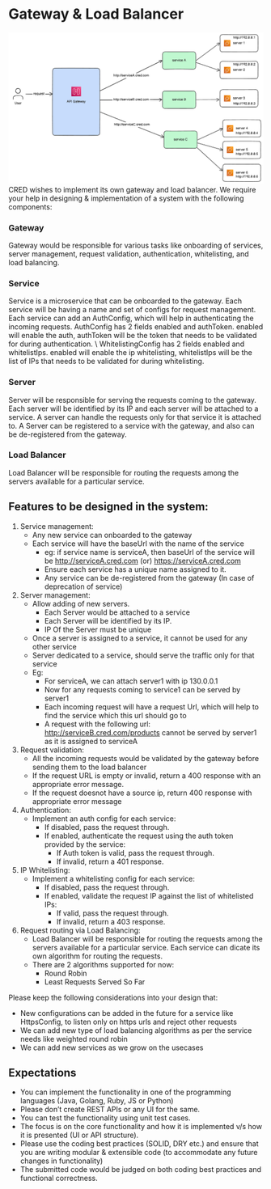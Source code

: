 # Gateway & Load Balancer
 
![gateway.png](gateway.png)
CRED wishes to implement its own gateway and load balancer. We require your help in designing & implementation of a system with the following components:

### Gateway
Gateway would be responsible for various tasks like onboarding of services, server management, request validation, authentication, whitelisting, and load balancing.

### Service
Service is a microservice that can be onboarded to the gateway. Each service will be having a name and set of configs for request management. \
Each service can add an AuthConfig, which will help in authenticating the incoming requests.
AuthConfig has 2 fields enabled and authToken. enabled will enable the auth, authToken will be the token that needs to be validated for during authentication. \ 
WhitelistingConfig has 2 fields enabled and whitelistIps. enabled will enable the ip whitelisting, whitelistIps will be the list of IPs that needs to be validated for during whitelisting.

### Server
Server will be responsible for serving the requests coming to the gateway. Each server will be identified by its IP and each server will be attached to a service. A server can handle the requests only for that service it is attached to.
A Server can be registered to a service with the gateway, and also can be de-registered from the gateway.

### Load Balancer
Load Balancer will be responsible for routing the requests among the servers available for a particular service.


## Features to be designed in the system:

1. Service management:
   * Any new service can onboarded to the gateway
   * Each service will have the baseUrl with the name of the service
     * eg: if service name is serviceA, then baseUrl of the service will be http://serviceA.cred.com (or) https://serviceA.cred.com
     * Ensure each service has a unique name assigned to it.
     * Any service can be de-registered from the gateway (In case of deprecation of service)
2. Server management:
   * Allow adding of new servers. 
     * Each Server would be attached to a service
     * Each Server will be identified by its IP.
     * IP Of the Server must be unique
   * Once a server is assigned to a service, it cannot be used for any other service
   * Server dedicated to a service, should serve the traffic only for that service
   * Eg:
     * For serviceA, we can attach server1 with ip 130.0.0.1
     * Now for any requests coming to service1 can be served by server1
     * Each incoming request will have a request Url, which will help to find the service which this url should go to
     * A request with the following url: http://serviceB.cred.com/products cannot be served by server1 as it is assigned to serviceA
3. Request validation:
   * All the incoming requests would be validated by the gateway before sending them to the load balancer 
   * If the request URL is empty or invalid, return a 400 response with an appropriate error message.
   * If the request doesnot have a source ip, return 400 response with appropriate error message
4. Authentication:
   * Implement an auth config for each service:
     * If disabled, pass the request through. 
     * If enabled, authenticate the request using the auth token provided by the service:
       * If Auth token is valid, pass the request through.
       * If invalid, return a 401 response.
5. IP Whitelisting:
   * Implement a whitelisting config for each service:
     * If disabled, pass the request through.
     * If enabled, validate the request IP against the list of whitelisted IPs:
       * If valid, pass the request through.
       * If invalid, return a 403 response.
6. Request routing via Load Balancing:
   * Load Balancer will be responsible for routing the requests among the servers available for a particular service. Each service can dicate its own algorithm for routing the requests.
   * There are 2 algorithms supported for now:
     * Round Robin
     * Least Requests Served So Far


Please keep the following considerations into your design that:
* New configurations can be added in the future for a service like HttpsConfig, to listen only on https urls and reject other requests
* We can add new type of load balancing algorithms as per the service needs like weighted round robin
* We can add new services as we grow on the usecases


## Expectations
* You can implement the functionality in one of the programming languages (Java, Golang, Ruby, JS or Python)
* Please don’t create REST APIs or any UI for the same.
* You can test the functionality using unit test cases.
* The focus is on the core functionality and how it is implemented v/s how it is presented (UI or API structure).
* Please use the coding best practices (SOLID, DRY etc.) and ensure that you are writing modular & extensible code (to accommodate any future changes in functionality)
* The submitted code would be judged on both coding best practices and functional correctness.
